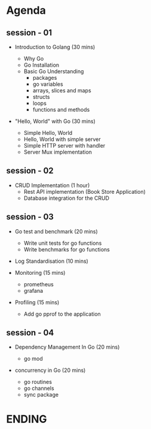 # Agenda

## session - 01
-   Introduction to Golang (30 mins)
    -   Why Go
    -   Go Installation
    -   Basic Go Understanding
        -   packages
        -   go variables
        -   arrays, slices and maps
        -   structs
        -   loops
        -   functions and methods
                
-   "Hello, World" with Go (30 mins)
    -   Simple Hello, World
    -   Hello, World with simple server
    -   Simple HTTP server with handler
    -   Server Mux implementation

## session - 02
-   CRUD Implementation (1 hour)
    -   Rest API implementation (Book Store Application)
    -   Database integration for the CRUD
    
## session - 03
-   Go test and benchmark (20 mins)
    -   Write unit tests for go functions
    -   Write benchmarks for go functions
    
-   Log Standardisation (10 mins)

-   Monitoring (15 mins)
    -   prometheus
    -   grafana
    
-   Profiling (15 mins)
    -   Add go pprof to the application
    
## session - 04
-   Dependency Management In Go (20 mins)
    -   go mod
    
-   concurrency in Go (20 mins)
    -   go routines
    -   go channels
    -   sync package
    
# ENDING